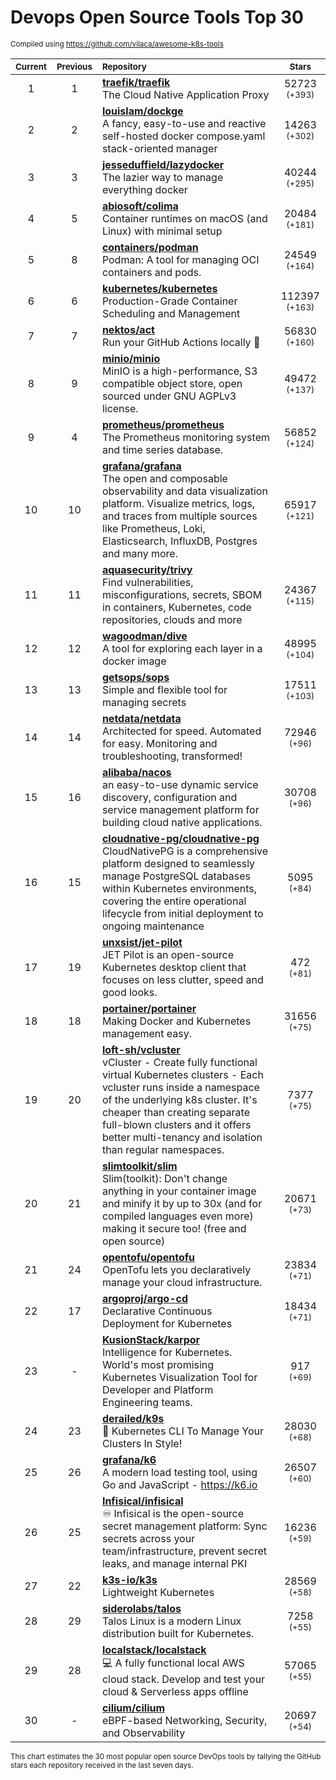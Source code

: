 # Devops Open Source Tools Top 30
<sup>Compiled using https://github.com/vilaca/awesome-k8s-tools</sup>
<div align="center">

|<sub>Current</sub>|<sub>Previous</sub>|<sub>Repository</sub>|<sub>Stars</sub>|
|:---:|:---:|:---|:---:|
|1|1|[**traefik/traefik**](https://github.com/traefik/traefik)<br/>The Cloud Native Application Proxy|52723 <sup>(+393)</sup>|
|2|2|[**louislam/dockge**](https://github.com/louislam/dockge)<br/>A fancy, easy-to-use and reactive self-hosted docker compose.yaml stack-oriented manager|14263 <sup>(+302)</sup>|
|3|3|[**jesseduffield/lazydocker**](https://github.com/jesseduffield/lazydocker)<br/>The lazier way to manage everything docker|40244 <sup>(+295)</sup>|
|4|5|[**abiosoft/colima**](https://github.com/abiosoft/colima)<br/>Container runtimes on macOS (and Linux) with minimal setup|20484 <sup>(+181)</sup>|
|5|8|[**containers/podman**](https://github.com/containers/podman)<br/>Podman: A tool for managing OCI containers and pods.|24549 <sup>(+164)</sup>|
|6|6|[**kubernetes/kubernetes**](https://github.com/kubernetes/kubernetes)<br/>Production-Grade Container Scheduling and Management|112397 <sup>(+163)</sup>|
|7|7|[**nektos/act**](https://github.com/nektos/act)<br/>Run your GitHub Actions locally 🚀|56830 <sup>(+160)</sup>|
|8|9|[**minio/minio**](https://github.com/minio/minio)<br/>MinIO is a high-performance, S3 compatible object store, open sourced under GNU AGPLv3 license.|49472 <sup>(+137)</sup>|
|9|4|[**prometheus/prometheus**](https://github.com/prometheus/prometheus)<br/>The Prometheus monitoring system and time series database.|56852 <sup>(+124)</sup>|
|10|10|[**grafana/grafana**](https://github.com/grafana/grafana)<br/>The open and composable observability and data visualization platform. Visualize metrics, logs, and traces from multiple sources like Prometheus, Loki, Elasticsearch, InfluxDB, Postgres and many more. |65917 <sup>(+121)</sup>|
|11|11|[**aquasecurity/trivy**](https://github.com/aquasecurity/trivy)<br/>Find vulnerabilities, misconfigurations, secrets, SBOM in containers, Kubernetes, code repositories, clouds and more|24367 <sup>(+115)</sup>|
|12|12|[**wagoodman/dive**](https://github.com/wagoodman/dive)<br/>A tool for exploring each layer in a docker image|48995 <sup>(+104)</sup>|
|13|13|[**getsops/sops**](https://github.com/getsops/sops)<br/>Simple and flexible tool for managing secrets|17511 <sup>(+103)</sup>|
|14|14|[**netdata/netdata**](https://github.com/netdata/netdata)<br/>Architected for speed. Automated for easy. Monitoring and troubleshooting, transformed!|72946 <sup>(+96)</sup>|
|15|16|[**alibaba/nacos**](https://github.com/alibaba/nacos)<br/>an easy-to-use dynamic service discovery, configuration and service management platform for building cloud native applications.|30708 <sup>(+96)</sup>|
|16|15|[**cloudnative-pg/cloudnative-pg**](https://github.com/cloudnative-pg/cloudnative-pg)<br/>CloudNativePG is a comprehensive platform designed to seamlessly manage PostgreSQL databases within Kubernetes environments, covering the entire operational lifecycle from initial deployment to ongoing maintenance|5095 <sup>(+84)</sup>|
|17|19|[**unxsist/jet-pilot**](https://github.com/unxsist/jet-pilot)<br/>JET Pilot is an open-source Kubernetes desktop client that focuses on less clutter, speed and good looks.|472 <sup>(+81)</sup>|
|18|18|[**portainer/portainer**](https://github.com/portainer/portainer)<br/>Making Docker and Kubernetes management easy.|31656 <sup>(+75)</sup>|
|19|20|[**loft-sh/vcluster**](https://github.com/loft-sh/vcluster)<br/>vCluster - Create fully functional virtual Kubernetes clusters - Each vcluster runs inside a namespace of the underlying k8s cluster. It's cheaper than creating separate full-blown clusters and it offers better multi-tenancy and isolation than regular namespaces.|7377 <sup>(+75)</sup>|
|20|21|[**slimtoolkit/slim**](https://github.com/slimtoolkit/slim)<br/>Slim(toolkit): Don't change anything in your container image and minify it by up to 30x (and for compiled languages even more) making it secure too! (free and open source)|20671 <sup>(+73)</sup>|
|21|24|[**opentofu/opentofu**](https://github.com/opentofu/opentofu)<br/>OpenTofu lets you declaratively manage your cloud infrastructure.|23834 <sup>(+71)</sup>|
|22|17|[**argoproj/argo-cd**](https://github.com/argoproj/argo-cd)<br/>Declarative Continuous Deployment for Kubernetes|18434 <sup>(+71)</sup>|
|23|-|[**KusionStack/karpor**](https://github.com/KusionStack/karpor)<br/>Intelligence for Kubernetes. World's most promising Kubernetes Visualization Tool for Developer and Platform Engineering teams. |917 <sup>(+69)</sup>|
|24|23|[**derailed/k9s**](https://github.com/derailed/k9s)<br/>🐶 Kubernetes CLI To Manage Your Clusters In Style!|28030 <sup>(+68)</sup>|
|25|26|[**grafana/k6**](https://github.com/grafana/k6)<br/>A modern load testing tool, using Go and JavaScript - https://k6.io|26507 <sup>(+60)</sup>|
|26|25|[**Infisical/infisical**](https://github.com/Infisical/infisical)<br/>♾ Infisical is the open-source secret management platform: Sync secrets across your team/infrastructure, prevent secret leaks, and manage internal PKI|16236 <sup>(+59)</sup>|
|27|22|[**k3s-io/k3s**](https://github.com/k3s-io/k3s)<br/>Lightweight Kubernetes|28569 <sup>(+58)</sup>|
|28|29|[**siderolabs/talos**](https://github.com/siderolabs/talos)<br/>Talos Linux is a modern Linux distribution built for Kubernetes.|7258 <sup>(+55)</sup>|
|29|28|[**localstack/localstack**](https://github.com/localstack/localstack)<br/>💻 A fully functional local AWS cloud stack. Develop and test your cloud & Serverless apps offline|57065 <sup>(+55)</sup>|
|30|-|[**cilium/cilium**](https://github.com/cilium/cilium)<br/>eBPF-based Networking, Security, and Observability|20697 <sup>(+54)</sup>|


</div>

<sub>This chart estimates the 30 most popular open source DevOps tools by tallying the GitHub stars each repository received in the last seven days.</sub>
